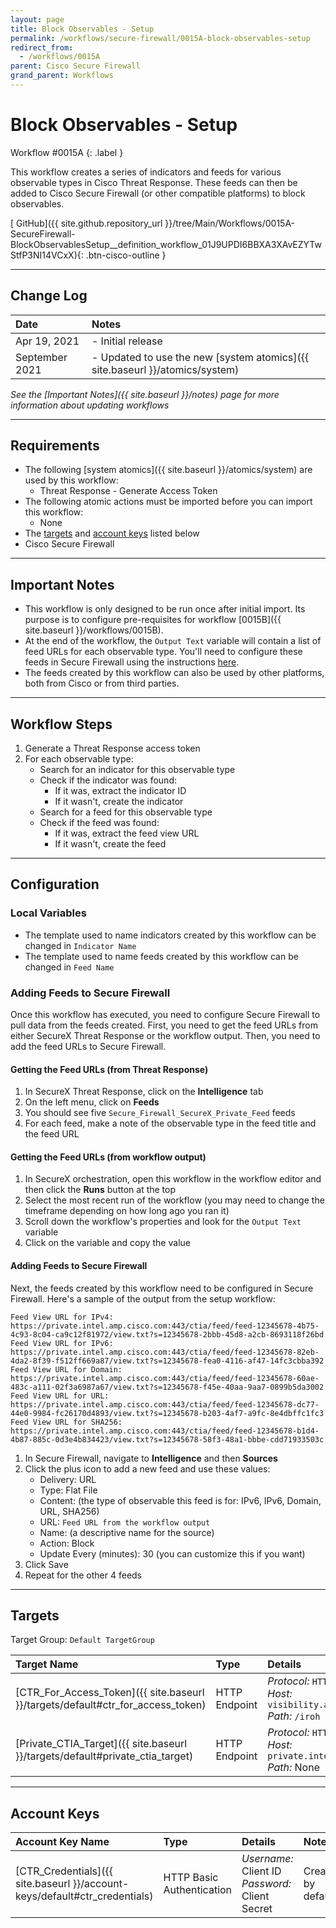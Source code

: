 ```yaml
---
layout: page
title: Block Observables - Setup
permalink: /workflows/secure-firewall/0015A-block-observables-setup
redirect_from:
  - /workflows/0015A
parent: Cisco Secure Firewall
grand_parent: Workflows
---
```


# Block Observables - Setup
<div markdown="1">
Workflow #0015A
{: .label }
</div>

This workflow creates a series of indicators and feeds for various observable types in Cisco Threat Response. These feeds can then be added to Cisco Secure Firewall (or other compatible platforms) to block observables.

[<i class="fab fa-github"></i> GitHub]({{ site.github.repository_url }}/tree/Main/Workflows/0015A-SecureFirewall-BlockObservablesSetup__definition_workflow_01J9UPDI6BBXA3XAvEZYTwStfP3NI14VCxX){: .btn-cisco-outline }

---

## Change Log

| Date | Notes |
|:-----|:------|
| Apr 19, 2021 | - Initial release |
| September 2021 | - Updated to use the new [system atomics]({{ site.baseurl }}/atomics/system) |

_See the [Important Notes]({{ site.baseurl }}/notes) page for more information about updating workflows_

---

## Requirements
* The following [system atomics]({{ site.baseurl }}/atomics/system) are used by this workflow:
	* Threat Response - Generate Access Token
* The following atomic actions must be imported before you can import this workflow:
	* None
* The [targets](#targets) and [account keys](#account-keys) listed below
* Cisco Secure Firewall

---

## Important Notes
* This workflow is only designed to be run once after initial import. Its purpose is to configure pre-requisites for workflow [0015B]({{ site.baseurl }}/workflows/0015B).
* At the end of the workflow, the `Output Text` variable will contain a list of feed URLs for each observable type. You'll need to configure these feeds in Secure Firewall using the instructions [here](#adding-feeds-to-secure-firewall).
* The feeds created by this workflow can also be used by other platforms, both from Cisco or from third parties.

---

## Workflow Steps
1. Generate a Threat Response access token
1. For each observable type:
	* Search for an indicator for this observable type
	* Check if the indicator was found:
		* If it was, extract the indicator ID
		* If it wasn't, create the indicator
	* Search for a feed for this observable type
	* Check if the feed was found:
		* If it was, extract the feed view URL
		* If it wasn't, create the feed

---

## Configuration

### Local Variables
* The template used to name indicators created by this workflow can be changed in `Indicator Name`
* The template used to name feeds created by this workflow can be changed in `Feed Name`

### Adding Feeds to Secure Firewall
Once this workflow has executed, you need to configure Secure Firewall to pull data from the feeds created. First, you need to get the feed URLs from either SecureX Threat Response or the workflow output. Then, you need to add the feed URLs to Secure Firewall.

#### Getting the Feed URLs (from Threat Response)
1. In SecureX Threat Response, click on the **Intelligence** tab
1. On the left menu, click on **Feeds**
1. You should see five `Secure_Firewall_SecureX_Private_Feed` feeds
1. For each feed, make a note of the observable type in the feed title and the feed URL

#### Getting the Feed URLs (from workflow output)
1. In SecureX orchestration, open this workflow in the workflow editor and then click the **Runs** button at the top
1. Select the most recent run of the workflow (you may need to change the timeframe depending on how long ago you ran it)
1. Scroll down the workflow's properties and look for the `Output Text` variable
1. Click on the variable and copy the value

#### Adding Feeds to Secure Firewall
Next, the feeds created by this workflow need to be configured in Secure Firewall. Here's a sample of the output from the setup workflow:
```
Feed View URL for IPv4: https://private.intel.amp.cisco.com:443/ctia/feed/feed-12345678-4b75-4c93-8c04-ca9c12f81972/view.txt?s=12345678-2bbb-45d8-a2cb-8693118f26bd
Feed View URL for IPv6: https://private.intel.amp.cisco.com:443/ctia/feed/feed-12345678-82eb-4da2-8f39-f512ff669a87/view.txt?s=12345678-fea0-4116-af47-14fc3cbba392
Feed View URL for Domain: https://private.intel.amp.cisco.com:443/ctia/feed/feed-12345678-60ae-483c-a111-02f3a6987a67/view.txt?s=12345678-f45e-40aa-9aa7-0899b5da3002
Feed View URL for URL: https://private.intel.amp.cisco.com:443/ctia/feed/feed-12345678-dc77-44e0-9984-fc26170d4893/view.txt?s=12345678-b203-4af7-a9fc-8e4dbffc1fc3
Feed View URL for SHA256: https://private.intel.amp.cisco.com:443/ctia/feed/feed-12345678-b1d4-4b87-885c-0d3e4b834423/view.txt?s=12345678-58f3-48a1-bbbe-cdd71933503c
```

1. In Secure Firewall, navigate to **Intelligence** and then **Sources**
1. Click the plus icon to add a new feed and use these values:
	* Delivery: URL
	* Type: Flat File
	* Content: (the type of observable this feed is for: IPv6, IPv6, Domain, URL, SHA256)
	* URL: `Feed URL from the workflow output`
	* Name: (a descriptive name for the source)
	* Action: Block
	* Update Every (minutes): 30 (you can customize this if you want)
1. Click Save
1. Repeat for the other 4 feeds

---

## Targets
Target Group: `Default TargetGroup`

| Target Name | Type | Details | Account Keys | Notes |
|:------------|:-----|:--------|:-------------|:------|
| [CTR_For_Access_Token]({{ site.baseurl }}/targets/default#ctr_for_access_token) | HTTP Endpoint | _Protocol:_ `HTTPS`<br />_Host:_ `visibility.amp.cisco.com`<br />_Path:_ `/iroh` | CTR_Credentials | Created by default |
| [Private_CTIA_Target]({{ site.baseurl }}/targets/default#private_ctia_target) | HTTP Endpoint | _Protocol:_ `HTTPS`<br />_Host:_ `private.intel.amp.cisco.com`<br />_Path:_ None | None | Created by default |

---

## Account Keys

| Account Key Name | Type | Details | Notes |
|:-----------------|:-----|:--------|:------|
| [CTR_Credentials]({{ site.baseurl }}/account-keys/default#ctr_credentials) | HTTP Basic Authentication | _Username:_ Client ID<br />_Password:_ Client Secret | Created by default |
